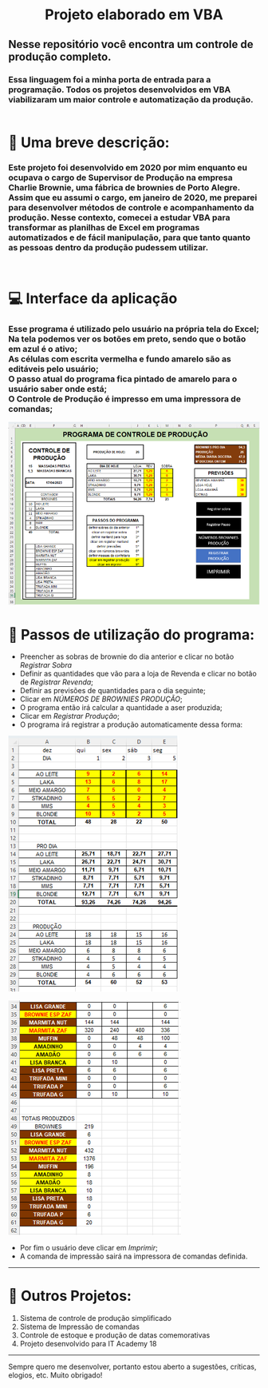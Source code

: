 <h1 align="center">Projeto elaborado em VBA</h1>


## Nesse repositório você encontra um controle de produção completo.

### Essa linguagem foi a minha porta de entrada para a programação. Todos os projetos desenvolvidos em VBA viabilizaram um maior controle e automatização da produção.<br><br> 

 # :chocolate_bar: Uma breve descrição:

### Este projeto foi desenvolvido em 2020 por mim enquanto eu ocupava o cargo de Supervisor de Produção na empresa Charlie Brownie, uma fábrica de brownies de Porto Alegre.<br> Assim que eu assumi o cargo, em janeiro de 2020, me preparei para desenvolver métodos de controle e acompanhamento da produção. Nesse contexto, comecei a estudar VBA para transformar as planilhas de Excel em programas automatizados e de fácil manipulação, para que tanto quanto as pessoas dentro da produção pudessem utilizar.
<br>

# :computer: Interface da aplicação

### Esse programa é utilizado pelo usuário na própria tela do Excel;<br>Na tela podemos ver os botões em preto, sendo que o botão em azul é o ativo;<br>As células com escrita vermelha e fundo amarelo são as editáveis pelo usuário;<br>O passo atual do programa fica pintado de amarelo para o usuário saber onde está;<br>O Controle de Produção é impresso em uma impressora de comandas;

![Interface do Programa](img/interface.png)
# :notebook_with_decorative_cover: Passos de utilização do programa:

- Preencher as sobras de brownie do dia anterior e clicar no botão *Registrar Sobra*
- Definir as quantidades que vão para a loja de Revenda e clicar no botão de *Registrar Revenda*;
- Definir as previsões de quantidades para o dia seguinte;
- Clicar em *NÚMEROS DE BROWNIES PRODUÇÃO*;
- O programa então irá calcular a quantidade a aser produzida;
- Clicar em *Registrar Produção*;
- O programa irá registrar a produção automaticamente dessa forma:

![Interface do Programa](img/controle-de-producao.png)

![Interface do Programa](img/controle-de-producao-2.png)

- Por fim o usuário deve clicar em *Imprimir*;
- A comanda de impressão sairá na impressora de comandas definida.


----------

# :memo: Outros Projetos:

1. Sistema de controle de produção simplificado 
2. Sistema de Impressão de comandas
3. Controle de estoque e produção de datas comemorativas
4. Projeto desenvolvido para IT Academy 18
----------

Sempre quero me desenvolver, portanto estou aberto a sugestões, críticas, elogios, etc. Muito obrigado!
